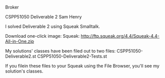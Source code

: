 Broker

CSPP51050
Deliverable 2
Sam Henry

I solved Deliverable 2 using Squeak Smalltalk.

Download one-click image:
	Squeak: http://ftp.squeak.org/4.4/Squeak-4.4-All-in-One.zip

My solutions' classes have been filed out to two files:
	CSPP51050-Deliverable2.st
	CSPP51050-Deliverable2-Tests.st

If you filein these files to your Squeak using the File Browser, you'll see my solution's classes.